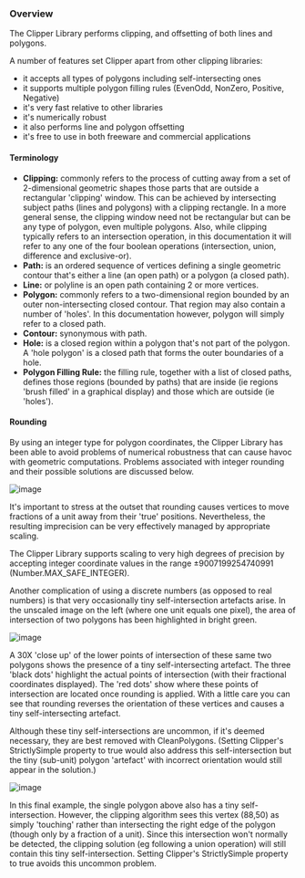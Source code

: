 ### Overview

The Clipper Library performs clipping, and offsetting of both lines and polygons.

A number of features set Clipper apart from other clipping libraries:

- it accepts all types of polygons including self-intersecting ones
- it supports multiple polygon filling rules (EvenOdd, NonZero, Positive, Negative)
- it's very fast relative to other libraries
- it's numerically robust
- it also performs line and polygon offsetting
- it's free to use in both freeware and commercial applications

#### Terminology

- **Clipping:** commonly refers to the process of cutting away from a set of 2-dimensional geometric shapes those parts that are outside a rectangular 'clipping' window. This can be achieved by intersecting subject paths (lines and polygons) with a clipping rectangle. In a more general sense, the clipping window need not be rectangular but can be any type of polygon, even multiple polygons. Also, while clipping typically refers to an intersection operation, in this documentation it will refer to any one of the four boolean operations (intersection, union, difference and exclusive-or).
- **Path:** is an ordered sequence of vertices defining a single geometric contour that's either a line (an open path) or a polygon (a closed path).
- **Line:** or polyline is an open path containing 2 or more vertices.
- **Polygon:** commonly refers to a two-dimensional region bounded by an outer non-intersecting closed contour. That region may also contain a number of 'holes'. In this documentation however, polygon will simply refer to a closed path.
- **Contour:** synonymous with path.
- **Hole:** is a closed region within a polygon that's not part of the polygon. A 'hole polygon' is a closed path that forms the outer boundaries of a hole.
- **Polygon Filling Rule:** the filling rule, together with a list of closed paths, defines those regions (bounded by paths) that are inside (ie regions 'brush filled' in a graphical display) and those which are outside (ie 'holes').

#### Rounding

By using an integer type for polygon coordinates, the Clipper Library has been able to avoid problems of numerical robustness that can cause havoc with geometric computations. Problems associated with integer rounding and their possible solutions are discussed below.

![image](https://user-images.githubusercontent.com/6306796/28289644-b46044f0-6b43-11e7-84f6-90c6b22a5bfe.png)

It's important to stress at the outset that rounding causes vertices to move fractions of a unit away from their 'true' positions. Nevertheless, the resulting imprecision can be very effectively managed by appropriate scaling.

The Clipper Library supports scaling to very high degrees of precision by accepting integer coordinate values in the range ±9007199254740991 (Number.MAX_SAFE_INTEGER).

Another complication of using a discrete numbers (as opposed to real numbers) is that very occasionally tiny self-intersection artefacts arise. In the unscaled image on the left (where one unit equals one pixel), the area of intersection of two polygons has been highlighted in bright green.

![image](https://user-images.githubusercontent.com/6306796/28289657-c2ba74d0-6b43-11e7-83cf-47ab4b82de3a.png)

A 30X 'close up' of the lower points of intersection of these same two polygons shows the presence of a tiny self-intersecting artefact. The three 'black dots' highlight the actual points of intersection (with their fractional coordinates displayed). The 'red dots' show where these points of intersection are located once rounding is applied. With a little care you can see that rounding reverses the orientation of these vertices and causes a tiny self-intersecting artefact.

Although these tiny self-intersections are uncommon, if it's deemed necessary, they are best removed with CleanPolygons. (Setting Clipper's StrictlySimple property to true would also address this self-intersection but the tiny (sub-unit) polygon 'artefact' with incorrect orientation would still appear in the solution.)

![image](https://user-images.githubusercontent.com/6306796/28289665-ca9deb64-6b43-11e7-823b-1bc02c3d5a58.png)

In this final example, the single polygon above also has a tiny self-intersection. However, the clipping algorithm sees this vertex (88,50) as simply 'touching' rather than intersecting the right edge of the polygon (though only by a fraction of a unit). Since this intersection won't normally be detected, the clipping solution (eg following a union operation) will still contain this tiny self-intersection. Setting Clipper's StrictlySimple property to true avoids this uncommon problem.
